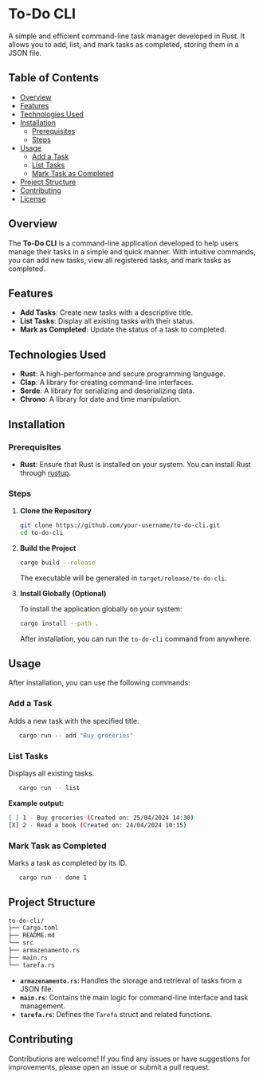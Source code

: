 # To-Do CLI

A simple and efficient command-line task manager developed in Rust. It allows you to add, list, and mark tasks as completed, storing them in a JSON file.

## Table of Contents

- [Overview](#overview)
- [Features](#features)
- [Technologies Used](#technologies-used)
- [Installation](#installation)
  - [Prerequisites](#prerequisites)
  - [Steps](#steps)
- [Usage](#usage)
  - [Add a Task](#add-a-task)
  - [List Tasks](#list-tasks)
  - [Mark Task as Completed](#mark-task-as-completed)
- [Project Structure](#project-structure)
- [Contributing](#contributing)
- [License](#license)

## Overview

The **To-Do CLI** is a command-line application developed to help users manage their tasks in a simple and quick manner. With intuitive commands, you can add new tasks, view all registered tasks, and mark tasks as completed.

## Features

- **Add Tasks**: Create new tasks with a descriptive title.
- **List Tasks**: Display all existing tasks with their status.
- **Mark as Completed**: Update the status of a task to completed.

## Technologies Used

- **Rust**: A high-performance and secure programming language.
- **Clap**: A library for creating command-line interfaces.
- **Serde**: A library for serializing and deserializing data.
- **Chrono**: A library for date and time manipulation.

## Installation

### Prerequisites

- **Rust**: Ensure that Rust is installed on your system. You can install Rust through [rustup](https://rustup.rs/).

### Steps

1. **Clone the Repository**

   ```bash
   git clone https://github.com/your-username/to-do-cli.git
   cd to-do-cli
   ```

2. **Build the Project**

   ```bash
   cargo build --release
   ```

   The executable will be generated in `target/release/to-do-cli`.

3. **Install Globally (Optional)**

   To install the application globally on your system:

   ```bash
   cargo install --path .
   ```

   After installation, you can run the `to-do-cli` command from anywhere.

## Usage

After installation, you can use the following commands:

### Add a Task

Adds a new task with the specified title.

```bash
   cargo run -- add "Buy groceries"
   ```

### List Tasks

Displays all existing tasks.

```bash
   cargo run -- list
   ```  

**Example output:**

```bash
[ ] 1 - Buy groceries (Created on: 25/04/2024 14:30)
[X] 2 - Read a book (Created on: 24/04/2024 10:15)
```

### Mark Task as Completed

Marks a task as completed by its ID.

```bash
   cargo run -- done 1
   ```  

## Project Structure

```bash
to-do-cli/
├── Cargo.toml
├── README.md
└── src
├── armazenamento.rs
├── main.rs
└── tarefa.rs
```

- **`armazenamento.rs`**: Handles the storage and retrieval of tasks from a JSON file.
- **`main.rs`**: Contains the main logic for command-line interface and task management.
- **`tarefa.rs`**: Defines the `Tarefa` struct and related functions.

## Contributing 

Contributions are welcome! If you find any issues or have suggestions for improvements, please open an issue or submit a pull request.
